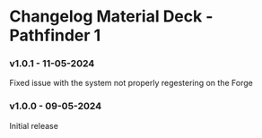 # Changelog Material Deck - Pathfinder 1

### v1.0.1 - 11-05-2024
Fixed issue with the system not properly regestering on the Forge

### v1.0.0 - 09-05-2024
Initial release